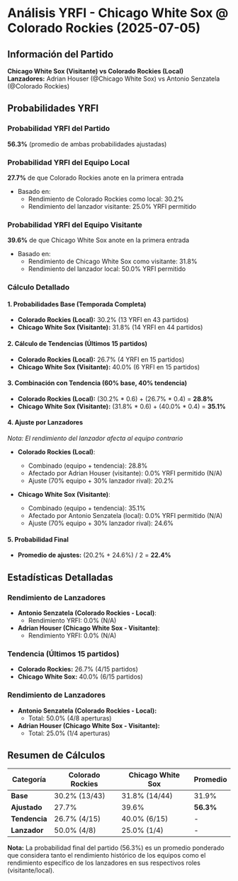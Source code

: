 # Análisis YRFI - Chicago White Sox @ Colorado Rockies (2025-07-05)

## Información del Partido
**Chicago White Sox (Visitante) vs Colorado Rockies (Local)**  
**Lanzadores:** Adrian Houser (@Chicago White Sox) vs Antonio Senzatela (@Colorado Rockies)

## Probabilidades YRFI

### Probabilidad YRFI del Partido
**56.3%** (promedio de ambas probabilidades ajustadas)

### Probabilidad YRFI del Equipo Local
**27.7%** de que Colorado Rockies anote en la primera entrada
- Basado en:
  - Rendimiento de Colorado Rockies como local: 30.2%
  - Rendimiento del lanzador visitante: 25.0% YRFI permitido

### Probabilidad YRFI del Equipo Visitante
**39.6%** de que Chicago White Sox anote en la primera entrada
- Basado en:
  - Rendimiento de Chicago White Sox como visitante: 31.8%
  - Rendimiento del lanzador local: 50.0% YRFI permitido

### Cálculo Detallado

#### 1. Probabilidades Base (Temporada Completa)
- **Colorado Rockies (Local):** 30.2% (13 YRFI en 43 partidos)
- **Chicago White Sox (Visitante):** 31.8% (14 YRFI en 44 partidos)

#### 2. Cálculo de Tendencias (Últimos 15 partidos)
- **Colorado Rockies (Local):** 26.7% (4 YRFI en 15 partidos)
- **Chicago White Sox (Visitante):** 40.0% (6 YRFI en 15 partidos)

#### 3. Combinación con Tendencia (60% base, 40% tendencia)
- **Colorado Rockies (Local):** (30.2% * 0.6) + (26.7% * 0.4) = **28.8%**
- **Chicago White Sox (Visitante):** (31.8% * 0.6) + (40.0% * 0.4) = **35.1%**

#### 4. Ajuste por Lanzadores
*Nota: El rendimiento del lanzador afecta al equipo contrario*

- **Colorado Rockies (Local)**:
  - Combinado (equipo + tendencia): 28.8%
  - Afectado por Adrian Houser (visitante): 0.0% YRFI permitido (N/A)
  - Ajuste (70% equipo + 30% lanzador rival): 20.2%

- **Chicago White Sox (Visitante)**:
  - Combinado (equipo + tendencia): 35.1%
  - Afectado por Antonio Senzatela (local): 0.0% YRFI permitido (N/A)
  - Ajuste (70% equipo + 30% lanzador rival): 24.6%

#### 5. Probabilidad Final
- **Promedio de ajustes:** (20.2% + 24.6%) / 2 = **22.4%**

## Estadísticas Detalladas


### Rendimiento de Lanzadores
- **Antonio Senzatela (Colorado Rockies - Local)**:
  - Rendimiento YRFI: 0.0% (N/A)
- **Adrian Houser (Chicago White Sox - Visitante)**:
  - Rendimiento YRFI: 0.0% (N/A)
### Tendencia (Últimos 15 partidos)
- **Colorado Rockies:** 26.7% (4/15 partidos)
- **Chicago White Sox:** 40.0% (6/15 partidos)

### Rendimiento de Lanzadores
- **Antonio Senzatela (Colorado Rockies - Local):**
  - Total: 50.0% (4/8 aperturas)
- **Adrian Houser (Chicago White Sox - Visitante):**
  - Total: 25.0% (1/4 aperturas)

## Resumen de Cálculos
| Categoría | Colorado Rockies     | Chicago White Sox    | Promedio |
|-----------|----------------------|----------------------|----------|
| **Base** | 30.2% (13/43) | 31.8% (14/44) | 31.9% |
| **Ajustado** | 27.7% | 39.6% | **56.3%** |
| **Tendencia** | 26.7% (4/15) | 40.0% (6/15) | - |
| **Lanzador** | 50.0% (4/8) | 25.0% (1/4) | - |

**Nota:** La probabilidad final del partido (56.3%) es un promedio ponderado que considera tanto el rendimiento histórico de los equipos como el rendimiento específico de los lanzadores en sus respectivos roles (visitante/local).